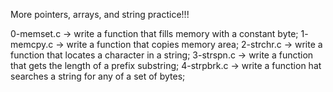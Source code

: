 More pointers, arrays, and string practice!!!

0-memset.c -> write a function that fills memory with a constant byte;
1- memcpy.c -> write a function that copies memory area;
2-strchr.c -> write a function that locates a character in a string;
3-strspn.c -> write a function that gets the length of a prefix substring;
4-strpbrk.c -> write a function hat searches a string for any of a set of bytes;

